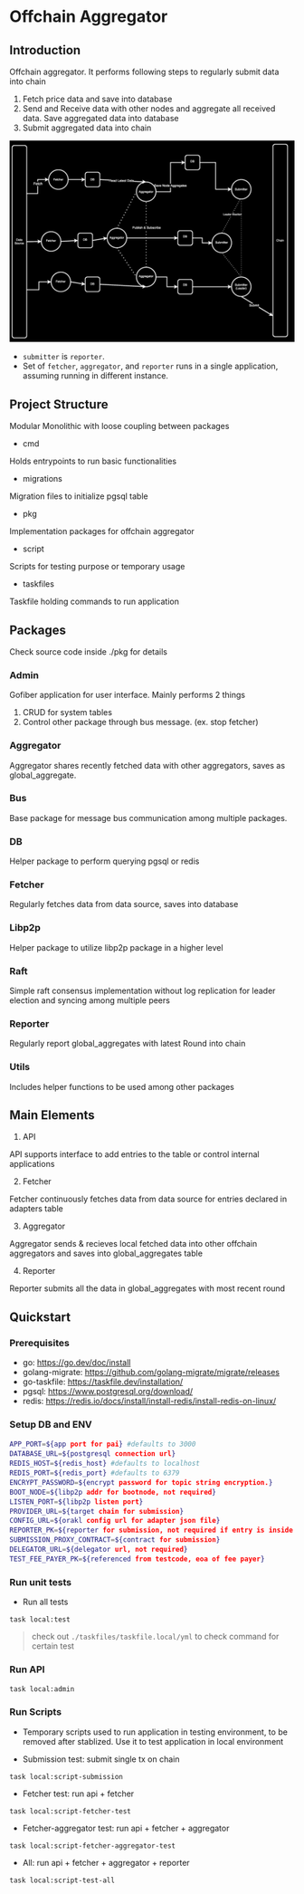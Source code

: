 # Offchain Aggregator

## Introduction

Offchain aggregator.
It performs following steps to regularly submit data into chain

1. Fetch price data and save into database
2. Send and Receive data with other nodes and aggregate all received data. Save aggregated data into database
3. Submit aggregated data into chain

![Overview](./image.svg)

- `submitter` is `reporter`.
- Set of `fetcher`, `aggregator`, and `reporter` runs in a single application, assuming running in different instance.

## Project Structure

Modular Monolithic with loose coupling between packages

- cmd

Holds entrypoints to run basic functionalities

- migrations

Migration files to initialize pgsql table

- pkg

Implementation packages for offchain aggregator

- script

Scripts for testing purpose or temporary usage

- taskfiles

Taskfile holding commands to run application

## Packages

Check source code inside ./pkg for details

### Admin

Gofiber application for user interface. Mainly performs 2 things

1. CRUD for system tables
2. Control other package through bus message. (ex. stop fetcher)

### Aggregator

Aggregator shares recently fetched data with other aggregators, saves as global_aggregate.

### Bus

Base package for message bus communication among multiple packages.

### DB

Helper package to perform querying pgsql or redis

### Fetcher

Regularly fetches data from data source, saves into database

### Libp2p

Helper package to utilize libp2p package in a higher level

### Raft

Simple raft consensus implementation without log replication for leader election and syncing among multiple peers

### Reporter

Regularly report global_aggregates with latest Round into chain

### Utils

Includes helper functions to be used among other packages

## Main Elements

1. API

API supports interface to add entries to the table or control internal applications

2. Fetcher

Fetcher continuously fetches data from data source for entries declared in adapters table

3. Aggregator

Aggregator sends & recieves local fetched data into other offchain aggregators and saves into global_aggregates table

4. Reporter

Reporter submits all the data in global_aggregates with most recent round

## Quickstart

### Prerequisites

- go: https://go.dev/doc/install
- golang-migrate: https://github.com/golang-migrate/migrate/releases
- go-taskfile: https://taskfile.dev/installation/
- pgsql: https://www.postgresql.org/download/
- redis: https://redis.io/docs/install/install-redis/install-redis-on-linux/

### Setup DB and ENV

```bash
APP_PORT=${app port for pai} #defaults to 3000
DATABASE_URL=${postgresql connection url}
REDIS_HOST=${redis_host} #defaults to localhost
REDIS_PORT=${redis_port} #defaults to 6379
ENCRYPT_PASSWORD=${encrypt password for topic string encryption.}
BOOT_NODE=${libp2p addr for bootnode, not required}
LISTEN_PORT=${libp2p listen port}
PROVIDER_URL=${target chain for submission}
CONFIG_URL=${orakl config url for adapter json file}
REPORTER_PK=${reporter for submission, not required if entry is inside wallets table}
SUBMISSION_PROXY_CONTRACT=${contract for submission}
DELEGATOR_URL=${delegator url, not required}
TEST_FEE_PAYER_PK=${referenced from testcode, eoa of fee payer}
```

### Run unit tests

- Run all tests

```
task local:test
```

> check out `./taskfiles/taskfile.local/yml` to check command for certain test

### Run API

```
task local:admin
```

### Run Scripts

- Temporary scripts used to run application in testing environment, to be removed after stablized. Use it to test application in local environment

- Submission test: submit single tx on chain

```
task local:script-submission
```

- Fetcher test: run api + fetcher

```
task local:script-fetcher-test
```

- Fetcher-aggregator test: run api + fetcher + aggregator

```
task local:script-fetcher-aggregator-test
```

- All: run api + fetcher + aggregator + reporter

```
task local:script-test-all
```
